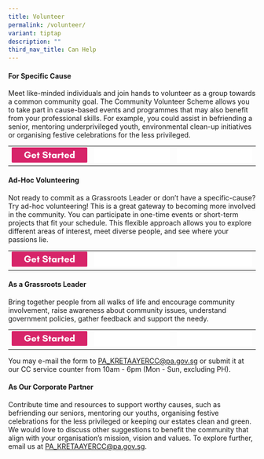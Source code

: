 ```yaml
---
title: Volunteer
permalink: /volunteer/
variant: tiptap
description: ""
third_nav_title: Can Help
---
```

<h4><strong>For Specific Cause</strong></h4>
<p>Meet like-minded individuals and join hands to volunteer as a group towards
a common community goal. The Community Volunteer Scheme allows you to take
part in cause-based events and programmes that may also benefit from your
professional skills. For example, you could assist in befriending a senior,
mentoring underprivileged youth, environmental clean-up initiatives or
organising festive celebrations for the less privileged.</p>
<table style="minWidth: 75px">
<colgroup>
<col>
<col>
<col>
</colgroup>
<tbody>
<tr>
<td rowspan="1" colspan="1"><a class="isomer-image-wrapper" href="https://go.gov.sg/kakscvregistration"><img style="width: 100%;" height="auto" width="100%" alt="" src="/images/300x60_Get_started.png"></a>
</td>
<td rowspan="1" colspan="1">
<div class="isomer-image-wrapper">
<img style="width: 100%" height="auto" width="100%" alt="" src="/images/blank_space.png">
</div>
</td>
<td rowspan="1" colspan="1">
<div class="isomer-image-wrapper">
<img style="width: 100%" height="auto" width="100%" alt="" src="/images/blank_space.png">
</div>
</td>
</tr>
</tbody>
</table>
<h4><strong>Ad-Hoc Volunteering</strong></h4>
<p>Not ready to commit as a Grassroots Leader or don’t have a specific-cause?
Try ad-hoc volunteering! This is a great gateway to becoming more involved
in the community. You can participate in one-time events or short-term
projects that fit your schedule. This flexible approach allows you to explore
different areas of interest, meet diverse people, and see where your passions
lie.</p>
<table style="minWidth: 75px">
<colgroup>
<col>
<col>
<col>
</colgroup>
<tbody>
<tr>
<td rowspan="1" colspan="1"><a class="isomer-image-wrapper" href="https://go.gov.sg/kakscvregistration"><img style="width: 100%;" height="auto" width="100%" alt="" src="/images/300x60_Get_started.png"></a>
</td>
<td rowspan="1" colspan="1">
<div class="isomer-image-wrapper">
<img style="width: 100%" height="auto" width="100%" alt="" src="/images/blank_space.png">
</div>
</td>
<td rowspan="1" colspan="1">
<div class="isomer-image-wrapper">
<img style="width: 100%" height="auto" width="100%" alt="" src="/images/blank_space.png">
</div>
</td>
</tr>
</tbody>
</table>
<h4><strong>As a Grassroots Leader</strong></h4>
<p>Bring together people from all walks of life and encourage community involvement,
raise awareness about community issues, understand government policies,
gather feedback and support the needy.</p>
<table style="minWidth: 75px">
<colgroup>
<col>
<col>
<col>
</colgroup>
<tbody>
<tr>
<td rowspan="1" colspan="1"><a class="isomer-image-wrapper" href="https://drive.google.com/file/d/1Gw_TtK7ihi6f0co3HXeiqzUpP3-iSJrw/view?usp=drive_link"><img style="width: 100%;" height="auto" width="100%" alt="" src="/images/300x60_Get_started.png"></a>
</td>
<td rowspan="1" colspan="1">
<div class="isomer-image-wrapper">
<img style="width: 100%" height="auto" width="100%" alt="" src="/images/blank_space.png">
</div>
</td>
<td rowspan="1" colspan="1">
<div class="isomer-image-wrapper">
<img style="width: 100%" height="auto" width="100%" alt="" src="/images/blank_space.png">
</div>
</td>
</tr>
</tbody>
</table>
<p>You may e-mail the form to <a href="mailto:PA_KRETAAYERCC@pa.gov.sg" rel="noopener noreferrer nofollow" target="_blank">PA_KRETAAYERCC@pa.gov.sg</a> or submit
it at our CC service counter from 10am - 6pm (Mon - Sun, excluding PH).</p>
<h4><strong>As Our Corporate Partner</strong></h4>
<p>Contribute time and resources to support worthy causes, such as befriending
our seniors, mentoring our youths, organising festive celebrations for
the less privileged or keeping our estates clean and green. We would love
to discuss other suggestions to benefit the community that align with your
organisation’s mission, vision and values. To explore further, email us
at <a href="mailto:PA_KRETAAYERCC@pa.gov.sg" rel="noopener noreferrer nofollow" target="_blank">PA_KRETAAYERCC@pa.gov.sg</a>.</p>
<p></p>
<p></p>
<p></p>